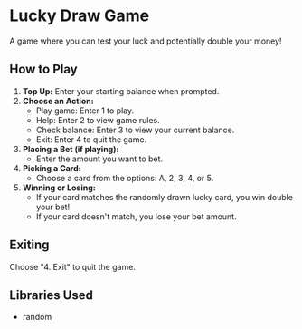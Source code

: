 <h1>Lucky Draw Game</h1>

<p>A game where you can test your luck and potentially double your money!</p>

<h2>How to Play</h2>

1. **Top Up:** Enter your starting balance when prompted.
2. **Choose an Action:**
   - Play game: Enter 1 to play.
   - Help: Enter 2 to view game rules.
   - Check balance: Enter 3 to view your current balance.
   - Exit: Enter 4 to quit the game.
3. **Placing a Bet (if playing):**
   - Enter the amount you want to bet.
4. **Picking a Card:**
   - Choose a card from the options: A, 2, 3, 4, or 5.
5. **Winning or Losing:**
   - If your card matches the randomly drawn lucky card, you win double your bet!
   - If your card doesn't match, you lose your bet amount.

<h2>Exiting</h2>

Choose "4. Exit" to quit the game.

<h2>Libraries Used</h2>

<ul>
  <li>random</li>
</ul>
